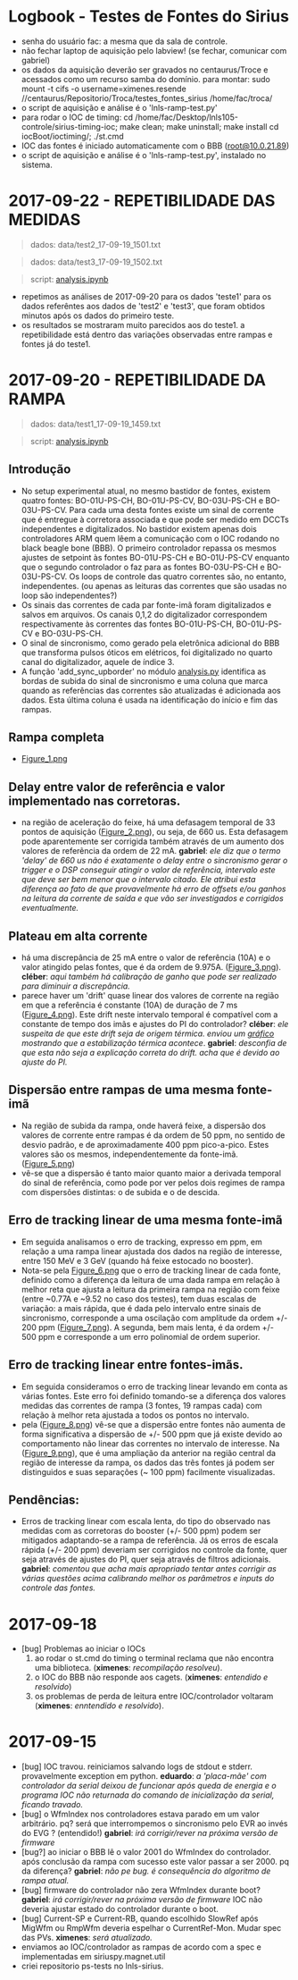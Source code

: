# Logbook - Testes de Fontes do Sirius

- senha do usuário fac: a mesma que da sala de controle.
- não fechar laptop de aquisição pelo labview! (se fechar, comunicar com gabriel)
- os dados da aquisição deverão ser gravados no centaurus/Troce e acessados como
  um recurso samba do domínio. para montar:
  sudo mount -t cifs -o username=ximenes.resende //centaurus/Repositorio/Troca/testes_fontes_sirius /home/fac/troca/
- o script de aquisição e análise é o 'lnls-ramp-test.py'
- para rodar o IOC de timing:
  cd /home/fac/Desktop/lnls105-controle/sirius-timing-ioc; make clean; make uninstall; make install
  cd iocBoot/ioctiming/; ./st.cmd
- IOC das fontes é iniciado automaticamente com o BBB (root@10.0.21.89)
- o script de aquisição e análise é o 'lnls-ramp-test.py', instalado no sistema.


# 2017-09-22 - REPETIBILIDADE DAS MEDIDAS

> dados: data/test2_17-09-19_1501.txt

> dados: data/test3_17-09-19_1502.txt

> script: [analysis.ipynb](analysis/2017-09-20/analysis.ipynb)

- repetimos as análises de 2017-09-20 para os dados 'teste1' para os dados referêntes aos dados de 'test2' e 'test3', que foram obtidos minutos após os dados do primeiro teste.
- os resultados se mostraram muito parecidos aos do teste1. a repetibilidade está dentro das variações observadas entre rampas e fontes já do teste1.


# 2017-09-20 - REPETIBILIDADE DA RAMPA

> dados: data/test1_17-09-19_1459.txt

> script: [analysis.ipynb](analysis/2017-09-20/analysis.ipynb)

## Introdução

- No setup experimental atual, no mesmo bastidor de fontes, existem quatro fontes: BO-01U-PS-CH, BO-01U-PS-CV, BO-03U-PS-CH e BO-03U-PS-CV. Para cada uma desta fontes existe um sinal de corrente que é entregue à corretora associada e que pode ser medido em DCCTs independentes e digitalizados. No bastidor existem apenas dois controladores ARM quem lêem a comunicação com o IOC rodando no black beagle bone (BBB). O primeiro controlador repassa os mesmos ajustes de setpoint às fontes  BO-01U-PS-CH e BO-01U-PS-CV enquanto que o segundo controlador o faz para as fontes BO-03U-PS-CH e BO-03U-PS-CV. Os loops de controle das quatro correntes são, no entanto, independentes. (ou apenas as leituras das correntes que são usadas no loop são independentes?)
- Os sinais das correntes de cada par fonte-imã foram digitalizados e salvos em arquivos. Os canais 0,1,2 do digitalizador correspondem respectivamente às correntes das fontes BO-01U-PS-CH, BO-01U-PS-CV e BO-03U-PS-CH.
- O sinal de sincronismo, como gerado pela eletrônica adicional do BBB que transforma pulsos óticos em elétricos, foi digitalizado no quarto canal do digitalizador, aquele de índice 3.
- A função 'add_sync_upborder' no módulo [analysis.py](ps_ramp_tests/analysis.py) identifica as bordas de subida do sinal de sincronismo e uma coluna que marca quando as referências das correntes são atualizadas é adicionada aos dados. Esta última coluna é usada na identificação do início e fim das rampas.


## Rampa completa

- [Figure_1.png](analysis/2017-09-20/Figure_1.png)

## Delay entre valor de referência e valor implementado nas corretoras.

- na região de aceleração do feixe, há uma defasagem temporal de 33 pontos de
  aquisição ([Figure_2.png](analysis/2017-09-20/Figure_2.png)), ou seja, de 660 us. Esta defasagem pode aparentemente
  ser corrigida também através de um aumento dos valores de referẽncia da ordem
  de 22 mA. **gabriel**: *ele diz que o termo 'delay' de 660 us não é exatamente o delay entre o sincronismo gerar o trigger e o DSP conseguir atingir o valor de referência, intervalo este que deve ser bem menor que o intervalo citado. Ele atribui esta diferença ao fato de que provavelmente há erro de offsets e/ou ganhos na leitura da corrente de saída e que vão ser investigados e corrigidos eventualmente.*

## Plateau em alta corrente

- há uma discrepância de 25 mA entre o valor de referência (10A) e o valor atingido pelas fontes, que é da ordem de 9.975A.  ([Figure_3.png](analysis/2017-09-20/Figure_3.png)). **cléber**: *aqui também há calibração de ganho que pode ser realizado para diminuir a discrepância.*
- parece haver um 'drift' quase linear dos valores de corrente na região em que a referência é constante (10A) de duração de 7 ms ([Figure_4.png](analysis/2017-09-20/Figure_4.png)). Este drift neste intervalo temporal é compatível com a constante de tempo dos imãs e ajustes do PI do controlador? **cléber**: *ele suspeita de que este drift seja de origem térmica. enviou um [gráfico](analysis/2017-09-20/PosBurninCorr10.png) mostrando que a estabilização térmica acontece*. **gabriel**: *desconfia de que esta não seja a explicação correta do drift. acha que é devido ao ajuste do PI.*

## Dispersão entre rampas de uma mesma fonte-imã

- Na região de subida da rampa, onde haverá feixe, a dispersão dos valores de corrente entre rampas é da ordem de 50 ppm, no sentido de desvio padrão, e de aproximadamente 400 ppm pico-a-pico. Estes valores são os mesmos, independentemente da fonte-imã. ([Figure_5.png](analysis/2017-09-20/Figure_5.png))
- vê-se que a dispersão é tanto maior quanto maior a derivada temporal do sinal de referência, como pode por ver pelos dois regimes de rampa com dispersões distintas: o de subida e o de descida.

## Erro de tracking linear de uma mesma fonte-imã

- Em seguida analisamos o erro de tracking, expresso em ppm, em relação a uma rampa linear ajustada dos dados na região de interesse, entre 150 MeV e 3 GeV (quando há feixe estocado no booster).
- Nota-se pela [Figure_6.png](analysis/2017-09-20/Figure_6.png) que o erro de tracking linear de cada fonte, definido como a diferença da leitura de uma dada rampa em relação à melhor reta que ajusta a leitura da primeira rampa na região com feixe (entre ~0.77A e ~9.52 no caso dos testes), tem duas escalas de variação: a mais rápida, que é dada pelo intervalo entre sinais de sincronismo, corresponde a uma oscilação com amplitude da ordem +/- 200 ppm ([Figure_7.png](analysis/2017-09-20/Figure_7.png)). A segunda, bem mais lenta,
é da ordem +/- 500 ppm e corresponde a um erro polinomial de ordem superior.

## Erro de tracking linear entre fontes-imãs.

- Em seguida consideramos o erro de tracking linear levando em conta as várias fontes. Este erro foi definido tomando-se a diferença dos valores medidas das correntes de rampa (3 fontes, 19 rampas cada) com relação à melhor reta ajustada a todos os pontos no intervalo.
- pela ([Figure_8.png](analysis/2017-09-20/Figure_8.png)) vê-se que a dispersão entre fontes não aumenta de forma significativa a dispersão de +/- 500 ppm que já existe devido ao comportamento não linear das correntes no intervalo de interesse. Na ([Figure_9.png](analysis/2017-09-20/Figure_9.png)), que é uma ampliação da anterior na região central da região de interesse da rampa, os dados das trẽs fontes já podem ser distinguidos e suas separações (~ 100 ppm) facilmente visualizadas.


## Pendências:

- Erros de tracking linear com escala lenta, do tipo do observado nas medidas com as corretoras do booster (+/- 500 ppm) podem ser mitigados adaptando-se a rampa de referência. Já os erros de escala rápida (+/- 200 ppm) deveriam ser corrigidos no controle da fonte, quer seja através de ajustes do PI, quer seja através de filtros adicionais. **gabriel**: *comentou que acha mais apropriado tentar antes corrigir as várias questões acima calibrando melhor os parâmetros e inputs do controle das fontes.*


# 2017-09-18

- [bug] Problemas ao iniciar o  IOCs
  1. ao rodar o st.cmd do timing o terminal reclama que não encontra uma biblioteca. (**ximenes**: *recompilação resolveu*).
  2. o IOC do BBB não responde aos cagets. (**ximenes**: *entendido e resolvido*)
  3. os problemas de perda de leitura entre IOC/controlador voltaram (**ximenes**: *enntendido e resolvido*).


# 2017-09-15

- [bug] IOC travou. reiniciamos salvando logs de stdout e stderr.
  provavelmente exception em python. **eduardo**: *a 'placa-mãe' com controlador da serial deixou de funcionar após queda de energia e o programa IOC não returnada do comando de inicialização da serial, ficando travado.*
- [bug] o WfmIndex nos controladores estava parado em um valor arbitrário. pq?
  será que interrompemos o sincronismo pelo EVR ao invés do EVG ? (entendido!) **gabriel**: *irá corrigir/rever na próxima versão de firmware*
- [bug?] ao iniciar o BBB lê o valor 2001 do WfmIndex do controlador. após conclusão da rampa com sucesso este valor passar a ser 2000. pq da diferença? **gabriel**: *não pe bug. é consequência do algoritmo de rampa atual.*
- [bug] firmware do controlador não zera WfmIndex durante boot? **gabriel**: *irá corrigir/rever na próxima versão de firmware*
  IOC não deveria ajustar estado do controlador durante o boot.
- [bug] Current-SP e Current-RB, quando escolhido SlowRef após MigWfm ou
  RmpWfm deveria espelhar o CurrentRef-Mon. Mudar spec das PVs. **ximenes**: *será atualizado.*
- enviamos ao IOC/controlador as rampas de acordo com a spec e implementadas em
  siriuspy.magnet.util
- criei repositorio ps-tests no lnls-sirius.
